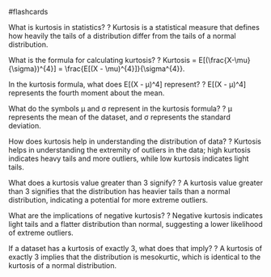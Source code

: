#flashcards

What is kurtosis in statistics?
?
Kurtosis is a statistical measure that defines how heavily the tails of a distribution differ from the tails of a normal distribution.

What is the formula for calculating kurtosis?
?
Kurtosis = E[(\frac{X-\mu}{\sigma})^{4}] = \frac{E[(X - \mu)^{4}]}{\sigma^{4}}.

In the kurtosis formula, what does E[(X - μ)^4] represent?
?
E[(X - μ)^4] represents the fourth moment about the mean.

What do the symbols μ and σ represent in the kurtosis formula?
?
μ represents the mean of the dataset, and σ represents the standard deviation.

How does kurtosis help in understanding the distribution of data?
?
Kurtosis helps in understanding the extremity of outliers in the data; high kurtosis indicates heavy tails and more outliers, while low kurtosis indicates light tails.

What does a kurtosis value greater than 3 signify?
?
A kurtosis value greater than 3 signifies that the distribution has heavier tails than a normal distribution, indicating a potential for more extreme outliers.

What are the implications of negative kurtosis?
?
Negative kurtosis indicates light tails and a flatter distribution than normal, suggesting a lower likelihood of extreme outliers.

If a dataset has a kurtosis of exactly 3, what does that imply?
?
A kurtosis of exactly 3 implies that the distribution is mesokurtic, which is identical to the kurtosis of a normal distribution.

